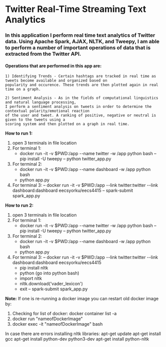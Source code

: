 # **Twitter Real-Time Streaming Text Analytics**

### In this application I perform real time text analytics of Twitter data. Using Apache Spark, AJAX, NLTK, and Tweepy, I am able to perform a number of important operations of data that is extracted from the Twitter API.

#### **Operations that are performed in this app are:**

    1) Identifying Trends - Certain hashtags are tracked in real time as tweets become available and organized based on 
    popularity and occurence. These trends are then plotted again in real time on a graph.
    
    2) Sentiment Analysis - As in the fields of computational linguistics and natural language processing, 
    I perform a sentiment analysis on tweets in order to determine the contextual polarity/emotional reaction 
    of the user and tweet. A ranking of positive, negative or neutral is given to the tweets using a 
    scoring system and then plotted on a graph in real time.


**How to run 1:**
1) open 3 terminals in file location
2) For terminal 1: 
    - docker run -it -v $PWD:/app --name twitter -w /app python bash
    – pip install -U tweepy
    – python twitter_app.py
3) For terminal 2:
    - docker run -it -v $PWD:/app --name dashboard -w /app python bash
    - python app.py
4) For terminal 3:
    – docker run -it -v $PWD:/app --link twitter:twitter --link dashboard:dashboard eecsyorku/eecs4415
    – spark-submit spark_app.py

**How to run 2:** 
1) open 3 terminals in file location
2) For terminal 1: 
    - docker run -it -v $PWD:/app --name twitter -w /app python bash
    – pip install -U tweepy
    – python twitter_app.py
3) For terminal 2:
    - docker run -it -v $PWD:/app --name dashboard -w /app python bash
    - python app.py
4) For terminal 3:
    – docker run -it -v $PWD:/app --link twitter:twitter --link dashboard:dashboard eecsyorku/eecs4415
    - pip install nltk
    - python (go into python bash)
    - import nltk
    - nltk.download('vader_lexicon')
    - exit
    – spark-submit spark_app.py


**Note:** 
If one is re-running a docker image you can restart old docker image by:
1) Checking for list of docker: docker container list -a
2) docker run "nameofDockerImage"
3) docker exec -it "nameofDockerImage" bash

In case there are errors installing nltk libraries:
apt-get update
apt-get install gcc
apt-get install python-dev python3-dev
apt-get install python-nltk
